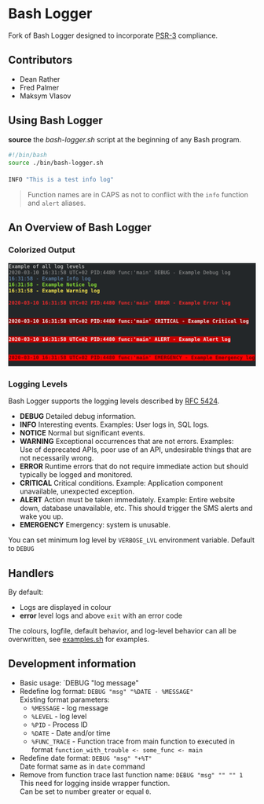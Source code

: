 # Bash Logger

Fork of Bash Logger designed to incorporate [PSR-3](http://www.php-fig.org/psr/psr-3/) compliance.

## Contributors

* Dean Rather
* Fred Palmer
* Maksym Vlasov

## Using Bash Logger

**source** the *bash-logger.sh* script at the beginning of any Bash program.

```bash
#!/bin/bash
source ./bin/bash-logger.sh

INFO "This is a test info log"
```

> Function names are in CAPS as not to conflict with the `info` function and `alert` aliases.

## An Overview of Bash Logger

### Colorized Output

![Colour Screenshot](images/bash-logging.png)

### Logging Levels

Bash Logger supports the logging levels described by [RFC 5424](http://tools.ietf.org/html/rfc5424).

* **DEBUG** Detailed debug information.
* **INFO** Interesting events. Examples: User logs in, SQL logs.
* **NOTICE** Normal but significant events.
* **WARNING** Exceptional occurrences that are not errors. Examples:  
  Use of deprecated APIs, poor use of an API, undesirable things that are not necessarily wrong.
* **ERROR** Runtime errors that do not require immediate action but should typically be logged and monitored.
* **CRITICAL** Critical conditions. Example: Application component unavailable, unexpected exception.
* **ALERT** Action must be taken immediately. Example: Entire website down, database unavailable, etc. This should trigger the SMS alerts and wake you up.
* **EMERGENCY** Emergency: system is unusable.

You can set minimum log level by `VERBOSE_LVL` environment variable. Default to `DEBUG`

## Handlers

By default:

* Logs are displayed in colour
* **error** level logs and above `exit` with an error code

The colours, logfile, default behavior, and log-level behavior can all be overwritten, see [examples.sh](https://github.com/deanrather/bash-logger/blob/master/examples.sh) for examples.

## Development information

* Basic usage: `DEBUG "log message"
* Redefine log format: `DEBUG "msg" "%DATE - %MESSAGE"`  
  Existing format parameters:
  * `%MESSAGE` - log message
  * `%LEVEL` - log level
  * `%PID` - Process ID
  * `%DATE` - Date and/or time
  * `%FUNC_TRACE` - Function trace from main function to executed in format `function_with_trouble <- some_func <- main`
* Redefine date format: `DEBUG "msg" "+%T"`  
  Date format same as in `date` command
* Remove from function trace last function name: `DEBUG "msg" "" "" 1`  
  This need for logging inside wrapper function.  
  Can be set to number greater or equal `0`.
